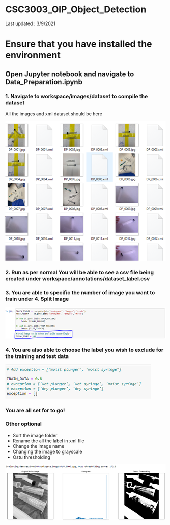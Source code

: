 # CSC3003_OIP_Object_Detection

Last updated : 3/9/2021

# Ensure that you have installed the environment

## Open Jupyter notebook and navigate to Data_Preparation.ipynb

### 1. Navigate to workspace/images/dataset to compile the dataset

All the images and xml dataset should be here

![dataset](preparation/dataset.PNG)

### 2. Run as per normal You will be able to see a csv file being created under workspace/annotations/dataset_label.csv

### 3. You are able to specific the number of image you want to train under 4. Split Image

![split dataset](preparation/split.PNG)

### 4. You are also able to choose the label you wish to exclude for the training and test data

![exception dataset](preparation/exception.PNG)

### You are all set for to go!

### Other optional 
- Sort the image folder
- Rename the all the label in xml file
- Change the image name 
- Changing the image to grayscale
- Ostu thresholding

![dataset](preparation/otsu.PNG)